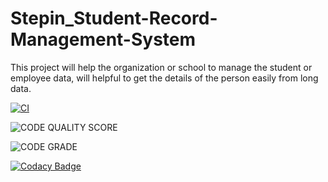 # Stepin_Student-Record-Management-System
This project will help the organization or school to manage the student or employee data, will helpful to get the details of the person easily from long data.

[![CI](https://github.com/shubuunama/Stepin_Student-Record-Management-System/actions/workflows/main.yml/badge.svg)](https://github.com/shubuunama/Stepin_Student-Record-Management-System/actions/workflows/main.yml)

![CODE QUALITY SCORE](https://www.code-inspector.com/project/27508/score/svg)

![CODE GRADE](https://www.code-inspector.com/project/27508/status/svg)

[![Codacy Badge](https://app.codacy.com/project/badge/Grade/6f4d8e7e10e84991952880a1dc1e6cf4)](https://www.codacy.com/gh/shubuunama/Stepin_Student-Record-Management-System/dashboard?utm_source=github.com&amp;utm_medium=referral&amp;utm_content=shubuunama/Stepin_Student-Record-Management-System&amp;utm_campaign=Badge_Grade)
